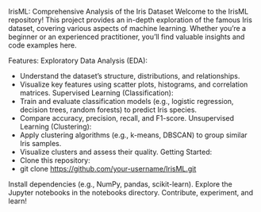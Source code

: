 IrisML: Comprehensive Analysis of the Iris Dataset
Welcome to the IrisML repository! This project provides an in-depth exploration of the famous Iris dataset, covering various aspects of machine learning. Whether you’re a beginner or an experienced practitioner, you’ll find valuable insights and code examples here.

Features:
Exploratory Data Analysis (EDA):
* Understand the dataset’s structure, distributions, and relationships.
* Visualize key features using scatter plots, histograms, and correlation matrices.
Supervised Learning (Classification):
* Train and evaluate classification models (e.g., logistic regression, decision trees, random forests) to predict Iris species.
* Compare accuracy, precision, recall, and F1-score.
Unsupervised Learning (Clustering):
* Apply clustering algorithms (e.g., k-means, DBSCAN) to group similar Iris samples.
* Visualize clusters and assess their quality.
Getting Started:
* Clone this repository:
* git clone https://github.com/your-username/IrisML.git

Install dependencies (e.g., NumPy, pandas, scikit-learn).
Explore the Jupyter notebooks in the notebooks directory.
Contribute, experiment, and learn!
